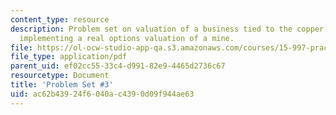 ```yaml
---
content_type: resource
description: Problem set on valuation of a business tied to the copper price, and
  implementing a real options valuation of a mine.
file: https://ol-ocw-studio-app-qa.s3.amazonaws.com/courses/15-997-practice-of-finance-advanced-corporate-risk-management-spring-2009/ac62b43924f6040ac4390d09f944ae63_MIT15_997s09_pset03.pdf
file_type: application/pdf
parent_uid: ef02cc55-33c4-d991-82e9-4465d2736c67
resourcetype: Document
title: 'Problem Set #3'
uid: ac62b439-24f6-040a-c439-0d09f944ae63
---
```

